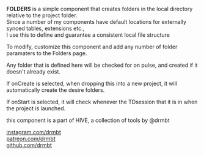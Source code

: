 **FOLDERS** is a simple component that creates folders in the local directory
relative to the project folder.  
Since a number of my components have default locations for externally synced tables, 
extensions etc.,  
I use this to  define and guarantee a consistent local file structure

To modify, customize this component and add any number of folder paramaters to 
the Folders page. 

Any folder that is defined here will be checked for on pulse, and created if it 
doesn't already exist.  

If onCreate is selected, when dropping this into a new project, it will 
automatically create the desire folders.

If onStart is selected, it will check whenever the TDsession that it is in when 
the project is launched.

this component is a part of HIVE, a collection of tools by @drmbt

[instagram.com/drmbt](instagram.com/drmbt)  
[patreon.com/drmbt](patreon.com/drmbt)  
[github.com/drmbt](github.com/drmbt)
